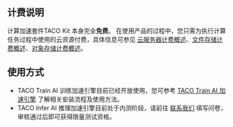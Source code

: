 ## 计费说明

计算加速套件TACO Kit 本身完全**免费**。
在使用产品的过程中，您只需为执行计算任务过程中使用的云资源付费，具体信息可参见 [云服务器计费概述](https://cloud.tencent.com/document/product/213/2179)、[文件存储计费概述](https://cloud.tencent.com/document/product/582/9553)、[对象存储计费概述](https://cloud.tencent.com/document/product/436/16871)。

## 使用方式

- TACO Train AI 训练加速引擎目前已经开放使用，您可参考 [TACO Train AI 加速引擎](https://cloud.tencent.com/document/product/1573/74095) 了解相关安装流程及使用方法。
- TACO Infer AI 推理加速引擎目前处于内测阶段，请前往 [联系我们](https://cloud.tencent.com/document/product/1573/74094) 填写问卷，审核通过后即可获得限量测试资格。
